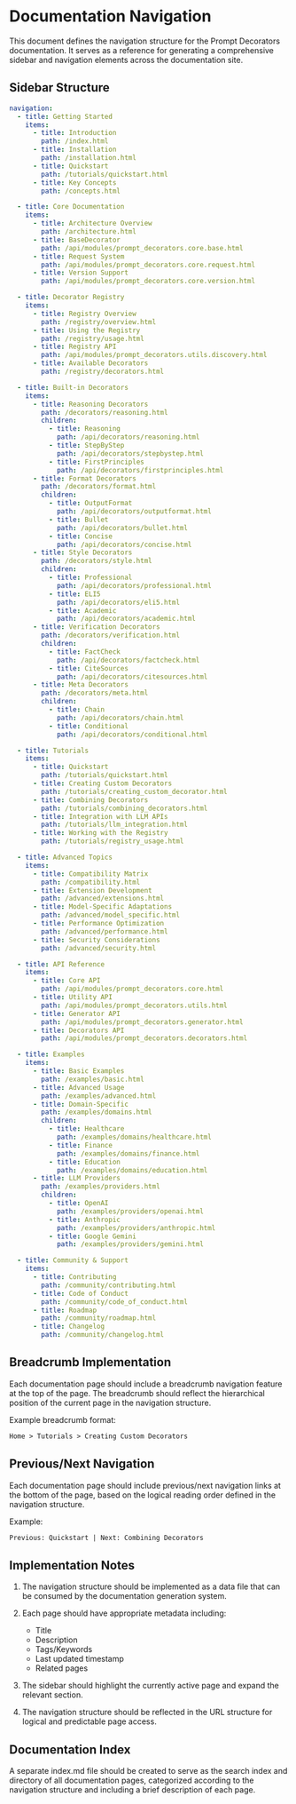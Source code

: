 # Documentation Navigation

This document defines the navigation structure for the Prompt Decorators documentation. It serves as a reference for generating a comprehensive sidebar and navigation elements across the documentation site.

## Sidebar Structure

```yaml
navigation:
  - title: Getting Started
    items:
      - title: Introduction
        path: /index.html
      - title: Installation
        path: /installation.html
      - title: Quickstart
        path: /tutorials/quickstart.html
      - title: Key Concepts
        path: /concepts.html

  - title: Core Documentation
    items:
      - title: Architecture Overview
        path: /architecture.html
      - title: BaseDecorator
        path: /api/modules/prompt_decorators.core.base.html
      - title: Request System
        path: /api/modules/prompt_decorators.core.request.html
      - title: Version Support
        path: /api/modules/prompt_decorators.core.version.html

  - title: Decorator Registry
    items:
      - title: Registry Overview
        path: /registry/overview.html
      - title: Using the Registry
        path: /registry/usage.html
      - title: Registry API
        path: /api/modules/prompt_decorators.utils.discovery.html
      - title: Available Decorators
        path: /registry/decorators.html

  - title: Built-in Decorators
    items:
      - title: Reasoning Decorators
        path: /decorators/reasoning.html
        children:
          - title: Reasoning
            path: /api/decorators/reasoning.html
          - title: StepByStep
            path: /api/decorators/stepbystep.html
          - title: FirstPrinciples
            path: /api/decorators/firstprinciples.html
      - title: Format Decorators
        path: /decorators/format.html
        children:
          - title: OutputFormat
            path: /api/decorators/outputformat.html
          - title: Bullet
            path: /api/decorators/bullet.html
          - title: Concise
            path: /api/decorators/concise.html
      - title: Style Decorators
        path: /decorators/style.html
        children:
          - title: Professional
            path: /api/decorators/professional.html
          - title: ELI5
            path: /api/decorators/eli5.html
          - title: Academic
            path: /api/decorators/academic.html
      - title: Verification Decorators
        path: /decorators/verification.html
        children:
          - title: FactCheck
            path: /api/decorators/factcheck.html
          - title: CiteSources
            path: /api/decorators/citesources.html
      - title: Meta Decorators
        path: /decorators/meta.html
        children:
          - title: Chain
            path: /api/decorators/chain.html
          - title: Conditional
            path: /api/decorators/conditional.html

  - title: Tutorials
    items:
      - title: Quickstart
        path: /tutorials/quickstart.html
      - title: Creating Custom Decorators
        path: /tutorials/creating_custom_decorator.html
      - title: Combining Decorators
        path: /tutorials/combining_decorators.html
      - title: Integration with LLM APIs
        path: /tutorials/llm_integration.html
      - title: Working with the Registry
        path: /tutorials/registry_usage.html

  - title: Advanced Topics
    items:
      - title: Compatibility Matrix
        path: /compatibility.html
      - title: Extension Development
        path: /advanced/extensions.html
      - title: Model-Specific Adaptations
        path: /advanced/model_specific.html
      - title: Performance Optimization
        path: /advanced/performance.html
      - title: Security Considerations
        path: /advanced/security.html

  - title: API Reference
    items:
      - title: Core API
        path: /api/modules/prompt_decorators.core.html
      - title: Utility API
        path: /api/modules/prompt_decorators.utils.html
      - title: Generator API
        path: /api/modules/prompt_decorators.generator.html
      - title: Decorators API
        path: /api/modules/prompt_decorators.decorators.html

  - title: Examples
    items:
      - title: Basic Examples
        path: /examples/basic.html
      - title: Advanced Usage
        path: /examples/advanced.html
      - title: Domain-Specific
        path: /examples/domains.html
        children:
          - title: Healthcare
            path: /examples/domains/healthcare.html
          - title: Finance
            path: /examples/domains/finance.html
          - title: Education
            path: /examples/domains/education.html
      - title: LLM Providers
        path: /examples/providers.html
        children:
          - title: OpenAI
            path: /examples/providers/openai.html
          - title: Anthropic
            path: /examples/providers/anthropic.html
          - title: Google Gemini
            path: /examples/providers/gemini.html

  - title: Community & Support
    items:
      - title: Contributing
        path: /community/contributing.html
      - title: Code of Conduct
        path: /community/code_of_conduct.html
      - title: Roadmap
        path: /community/roadmap.html
      - title: Changelog
        path: /community/changelog.html
```

## Breadcrumb Implementation

Each documentation page should include a breadcrumb navigation feature at the top of the page. The breadcrumb should reflect the hierarchical position of the current page in the navigation structure.

Example breadcrumb format:
```html
Home > Tutorials > Creating Custom Decorators
```

## Previous/Next Navigation

Each documentation page should include previous/next navigation links at the bottom of the page, based on the logical reading order defined in the navigation structure.

Example:
```html
Previous: Quickstart | Next: Combining Decorators
```

## Implementation Notes

1. The navigation structure should be implemented as a data file that can be consumed by the documentation generation system.
2. Each page should have appropriate metadata including:
   - Title
   - Description
   - Tags/Keywords
   - Last updated timestamp
   - Related pages

3. The sidebar should highlight the currently active page and expand the relevant section.
4. The navigation structure should be reflected in the URL structure for logical and predictable page access.

## Documentation Index

A separate index.md file should be created to serve as the search index and directory of all documentation pages, categorized according to the navigation structure and including a brief description of each page.
